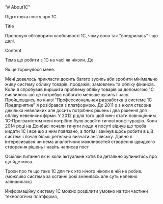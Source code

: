 "# About1C" 

Підготовка посту про 1С.

Title

Пропоную обговорити особливості 1С, чому вона так "внедрилась" і що далі. 

Content

Тема що робити з 1С на часі як ніколи. Де   








Як це торкнулося мене.

Мені довелось прикласти досить багато зусиль аби зробити мінімально живу систему облику
товарів, продажів, замовлень та обліку фінансів. Коли я спробував вирішити проблему обліку товарів за допомогою 1С виявилось шо це потребує набагато меньше зусиль і часу.  Пройшовшись по книзі 
"Профессиональная разработка в системе 1С Предприятие" я розібрався з платформою. До 2011 р з нюля створив декілька невеликих але досить потрібних рішень і два рішення для обліку невеликих фірми. У 2012 р для того щоб мені стати повноцінним 1С-Програмістом мені потрібно було освоїти типові конфігурацію. Коли 2014 році на Донбасі почали гинути люди я посуті 
відчув що треба кидати 1С і все шо з ним повязано, а потім і закінув щось робити в цій системі і почав 
більш ретельно вивчати англійську. Давно я інтересивався чи нема аналогічних можливостей створення 
щвидкого створення рішень і навіть написав пост 

Оскілки питання як ні коли актуальне хотів би детально зупинитись про що йде мова.

Трохи про те що таке 1С для тих хто нічого ніколи в ній не робив.
(можливо система за останні рокі змінилась але суть напевно залишилась)

Информаційну систему 1С можно розділити умовно на три частини технологічна платформа, 

